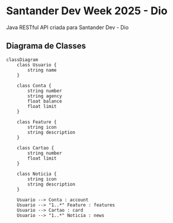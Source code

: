 # Santander Dev Week 2025 - Dio
Java RESTful API criada para Santander Dev - Dio

## Diagrama de Classes
```mermaid
classDiagram
    class Usuario {
        string name
    }

    class Conta {
        string number
        string agency
        float balance
        float limit
    }

    class Feature {
        string icon
        string description
    }

    class Cartao {
        string number
        float limit
    }

    class Noticia {
        string icon
        string description
    }

    Usuario --> Conta : account
    Usuario --> "1..*" Feature : features
    Usuario --> Cartao : card
    Usuario --> "1..*" Noticia : news
```
